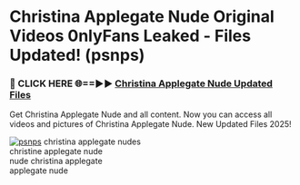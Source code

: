 # Christina Applegate Nude Original Videos 0nlyFans Leaked - Files Updated! (psnps)

<h3>🔴 CLICK HERE 🌐==►► <a href="https://tinyurl.com/4mcuefdz" rel="nofollow">Christina Applegate Nude Updated Files</a></h3>

Get Christina Applegate Nude and all content. Now you can access all videos and pictures of Christina Applegate Nude. New Updated Files 2025!

[![psnps](https://i.imgur.com/StAQSOY.gif)](https://tinyurl.com/4mcuefdz)
christina applegate nudes<br>
christine applegate nude<br>
nude christina applegate<br>
applegate nude